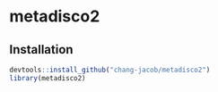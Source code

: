 # metadisco2
## Installation
```r
devtools::install_github("chang-jacob/metadisco2")
library(metadisco2)
```
